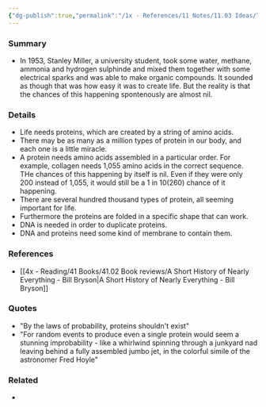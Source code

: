 ```yaml
---
{"dg-publish":true,"permalink":"/1x - References/11 Notes/11.03 Ideas/The chances of life starting spontanously are infinitesimally tiny/","title":"The chances of life starting spontanously are infinitesimally tiny","noteIcon":"","created":"2023-08-29T18:30:14.346+03:00","updated":"2024-02-14T20:18:22.403+03:00"}
---
```



### Summary
- In 1953, Stanley Miller, a university student, took some water, methane, ammonia and hydrogen sulphinde and mixed them together with some electrical sparks and was able to make organic compounds. It sounded as though that was how easy it was to create life. But the reality is that the chances of this happening spontenously are almost nil.

### Details
- Life needs proteins, which are created by a string of amino acids. 
- There may be as many as a million types of protein in our body, and each one is a little miracle.
- A protein needs amino acids assembled in a particular order. For example, collagen needs 1,055 amino acids in the correct sequence. THe chances of this happening by itself is nil. Even if they were only 200 instead of 1,055, it would still be a 1 in 10(260) chance of it happening. 
- There are several hundred thousand types of protein, all seeming important for life.
- Furthermore the proteins are folded in a specific shape that can work.
- DNA is needed in order to duplicate proteins.
- DNA and proteins need some kind of membrane to contain them. 

### References
- [[4x - Reading/41 Books/41.02 Book reviews/A Short History of Nearly Everything - Bill Bryson\|A Short History of Nearly Everything - Bill Bryson]]

### Quotes
- "By the laws of probability, proteins shouldn't exist"
- "For random events to produce even a single protein would seem a stunning improbability - like a whirlwind spinning through a junkyard nad leaving behind a fully assembled jumbo jet, in the colorful simile of the astronomer Fred Hoyle"

### Related
- 